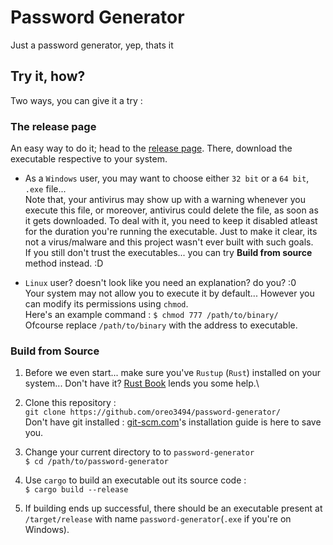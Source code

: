 # Password Generator

Just a password generator, yep, thats it

## Try it, how?

Two ways, you can give it a try : 

### The release page 
An easy way to do it; head to the [release page](https://github.com/oreo3494/password-generator/releases). There, download the executable respective to your system. 
 - As a `Windows` user, you may want to choose either `32 bit` or a `64 bit`, `.exe` file... \
 Note that, your antivirus may show up with a warning whenever you execute this file, or moreover, antivirus could delete the file, as soon as it gets downloaded. To deal with it, you need to keep it disabled atleast for the duration you're running the executable.
 Just to make it clear, its not a virus/malware and this project wasn't ever built with such goals. \
 If you still don't trust the executables... you can try **Build from source** method instead. :D

 - `Linux` user? doesn't look like you need an explanation? do you? :0 \
 Your system may not allow you to execute it by default... However you can modify its permissions using `chmod`.\
 Here's an example command : `$ chmod 777 /path/to/binary/`\
 Ofcourse replace `/path/to/binary` with the address to executable.


### Build from Source 
1. Before we even start... make sure you've `Rustup` (`Rust`) installed on your system... Don't have it? [Rust Book](https://doc.rust-lang.org/stable/book/ch01-01-installation.html) lends you some help.\

2. Clone this repository : \
`git clone https://github.com/oreo3494/password-generator/`\
Don't have git installed : [git-scm.com](https://git-scm.com/book/en/v2/Getting-Started-Installing-Git)'s installation guide is here to save you.

3. Change your current directory to to `password-generator`\
`$ cd /path/to/password-generator`

4. Use `cargo`  to build an executable out its source code :\
`$ cargo build --release`

5. If building ends up successful, there should be an executable present at `/target/release` with name `password-generator`(`.exe` if you're on Windows).
